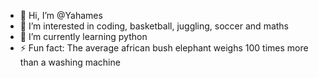- 👋 Hi, I’m @Yahames
- 👀 I’m interested in coding, basketball, juggling, soccer and maths
- 🌱 I’m currently learning python
- ⚡ Fun fact: The average african bush elephant weighs 100 times more than a washing machine

<!---
Yahames/Yahames is a ✨ special ✨ repository because its `README.md` (this file) appears on your GitHub profile.
You can click the Preview link to take a look at your changes.
--->
